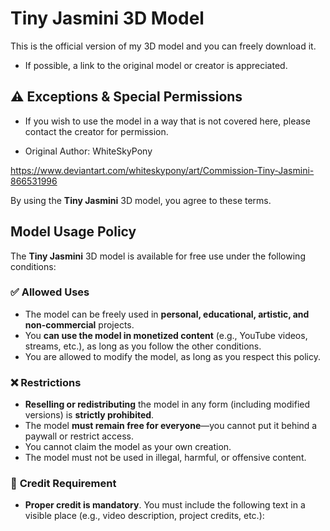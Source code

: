 # Tiny Jasmini 3D Model

This is the official version of my 3D model and you can freely download it.

- If possible, a link to the original model or creator is appreciated.

## ⚠ **Exceptions & Special Permissions**
- If you wish to use the model in a way that is not covered here, please contact the creator for permission.

- Original Author: WhiteSkyPony

https://www.deviantart.com/whiteskypony/art/Commission-Tiny-Jasmini-866531996

By using the **Tiny Jasmini** 3D model, you agree to these terms.

## **Model Usage Policy**

The **Tiny Jasmini** 3D model is available for free use under the following conditions:

### ✅ **Allowed Uses**
- The model can be freely used in **personal, educational, artistic, and non-commercial** projects.
- You **can use the model in monetized content** (e.g., YouTube videos, streams, etc.), as long as you follow the other conditions.
- You are allowed to modify the model, as long as you respect this policy.

### ❌ **Restrictions**
- **Reselling or redistributing** the model in any form (including modified versions) is **strictly prohibited**.
- The model **must remain free for everyone**—you cannot put it behind a paywall or restrict access.
- You cannot claim the model as your own creation.
- The model must not be used in illegal, harmful, or offensive content.

### 🔗 **Credit Requirement**
- **Proper credit is mandatory**. You must include the following text in a visible place (e.g., video description, project credits, etc.):
